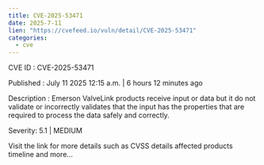 ```yaml
--- 
title: CVE-2025-53471
date: 2025-7-11
lien: "https://cvefeed.io/vuln/detail/CVE-2025-53471"
categories:
  - cve
---
```


CVE ID : CVE-2025-53471

Published :  July 11
2025
12:15 a.m. | 6 hours
12 minutes ago

Description : Emerson ValveLink products 
receive input or data
but it do not validate or incorrectly 
validates that the input has the properties that are required to process
 the data safely and correctly.

Severity: 5.1 | MEDIUM

Visit the link for more details
such as CVSS details
affected products
timeline
and more...
